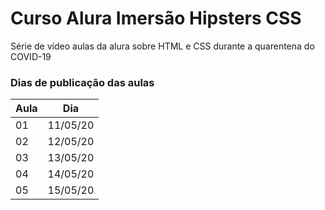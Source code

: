 # Curso Alura Imersão Hipsters CSS
Série de vídeo aulas da alura sobre HTML e CSS durante a quarentena do COVID-19

### Dias de publicação das aulas
Aula|Dia
----|----
01|11/05/20
02|12/05/20
03|13/05/20
04|14/05/20
05|15/05/20
